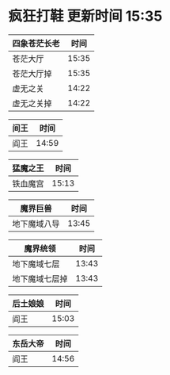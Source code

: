# 疯狂打鞋 更新时间 15:35

| 四象苍茫长老   | 时间    |
|--------|-------|
| 苍茫大厅 | 15:35 |
| 苍茫大厅掉 | 15:35 |
| 虚无之关 | 14:22 |
| 虚无之关掉 | 14:22 |

| 间王   | 时间    |
|--------|-------|
| 阎王 | 14:59 |

| 猛魔之王   | 时间    |
|--------|-------|
| 铁血魔宫 | 15:13 |

| 魔界巨兽   | 时间    |
|--------|-------|
| 地下魔域八导 | 13:45 |

| 魔界统领   | 时间    |
|--------|-------|
| 地下魔域七层 | 13:43 |
| 地下魔域七层掉 | 13:43 |

| 后土娘娘   | 时间    |
|--------|-------|
| 阎王 | 15:03 |

| 东岳大帝   | 时间    |
|--------|-------|
| 阎王 | 14:56 |